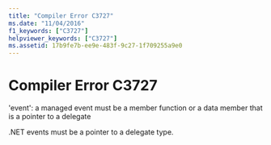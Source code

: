 ```yaml
---
title: "Compiler Error C3727"
ms.date: "11/04/2016"
f1_keywords: ["C3727"]
helpviewer_keywords: ["C3727"]
ms.assetid: 17b9fe7b-ee9e-483f-9c27-1f709255a9e0
---
```

# Compiler Error C3727

'event': a managed event must be a member function or a data member that is a pointer to a delegate

.NET events must be a pointer to a delegate type.

